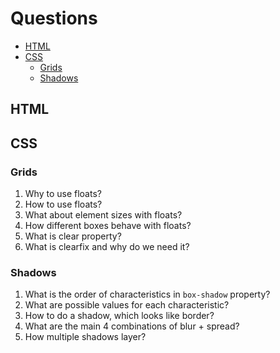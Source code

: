 # Questions
- [HTML](#html)
- [CSS](#css)
  - [Grids](#grids)
  - [Shadows](#shadows)
## HTML
## CSS
### Grids
1. Why to use floats?
2. How to use floats?
3. What about element sizes with floats?
4. How different boxes behave with floats?
5. What is clear property?
6. What is clearfix and why do we need it?
### Shadows
1. What is the order of characteristics in `box-shadow` property?
2. What are possible values for each characteristic?
3. How to do a shadow, which looks like border?
4. What are the main 4 combinations of blur + spread?
5. How multiple shadows layer?
